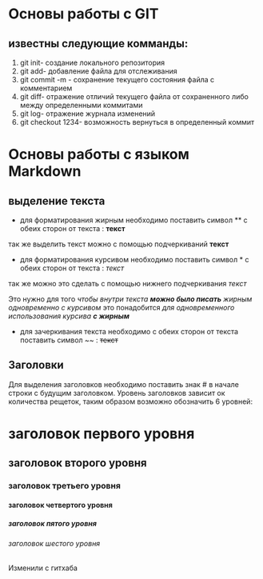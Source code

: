 # Основы работы с GIT

## известны следующие комманды:

1. git init- создание локального репозитория
2. git add- добавление файла для отслеживания
3. git commit -m - сохранение текущего состояния файла с комментарием 
4. git diff- отражение отличий текущего файла от сохраненного либо между определенными коммитами
5. git log- отражение журнала изменений
6. git checkout 1234- возможность вернуться в определенный коммит

# Основы работы с языком Markdown

## выделение текста
* для форматирования жирным необходимо поставить символ ** с обеих сторон от текста : **текст** 

так же выделить текст можно с помощью подчеркиваний __текст__
* для форматирования курсивом необходимо поставить символ * с обеих сторон от текста : *текст*


так же можно это сделать с помощью нижнего подчеркивания _текст_

Это нужно для того *чтобы внутри текста __можно было писать__ жирным одновременно с курсивом*
это понадобится *для одновременного использования курсива __с жирным__*
* для зачеркивания текста необходимо с обеих сторон от текста поставить символ ~~ : ~~текст~~  

## Заголовки

Для выделения заголовков необходимо поставить знак # в начале строки с будущим заголовком. Уровень заголовков зависит ок количества рещеток, таким образом возможно обозначить 6 уровней:
# заголовок первого уровня
## заголовок второго уровня
### заголовок третьего уровня
#### заголовок четвертого уровня
##### заголовок пятого уровня
###### заголовок шестого уровня

Изменили с гитхаба
